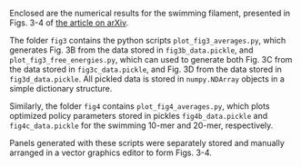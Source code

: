 Enclosed are the numerical results for the swimming filament, presented in Figs. 3-4 of [the article on arXiv](http://arxiv.org/abs/2406.01582).

The folder `fig3` contains the python scripts `plot_fig3_averages.py`, which generates Fig. 3B from the data stored in `fig3b_data.pickle`, and `plot_fig3_free_energies.py`, which can used to generate both Fig. 3C from the data stored in `fig3c_data.pickle`, and Fig. 3D from the data stored in `fig3d_data.pickle`.  All pickled data is stored in `numpy.NDArray` objects in a simple dictionary structure.

Similarly, the folder `fig4` contains `plot_fig4_averages.py`, which plots optimized policy parameters stored in pickles `fig4b_data.pickle` and `fig4c_data.pickle` for the swimming 10-mer and 20-mer, respectively.

Panels generated with these scripts were separately stored and manually arranged in a vector graphics editor to form Figs. 3-4.
